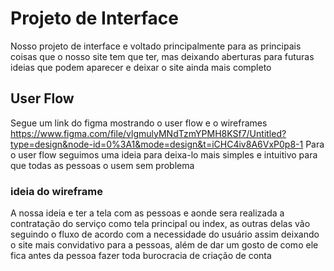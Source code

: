 
# Projeto de Interface

Nosso projeto de interface e voltado principalmente para as principais coisas que o nosso site tem que ter, mas deixando aberturas para futuras ideias que podem aparecer e deixar o site ainda mais completo 

## User Flow

Segue um link do figma mostrando o user flow e o wireframes https://www.figma.com/file/vlgmulyMNdTzmYPMH8KSf7/Untitled?type=design&node-id=0%3A1&mode=design&t=iCHC4iv8A6VxP0p8-1
Para o user flow seguimos uma ideia para deixa-lo mais simples e intuitivo para que todas as pessoas o usem sem problema 

### ideia do wireframe

A nossa ideia e ter a tela com as pessoas e aonde sera realizada a contratação do serviço como tela principal ou index, as outras delas vão seguindo o fluxo de acordo com a necessidade do usuário assim deixando o site mais convidativo para a pessoas, além de dar um gosto de como ele fica antes da pessoa fazer toda burocracia de criação de conta 



